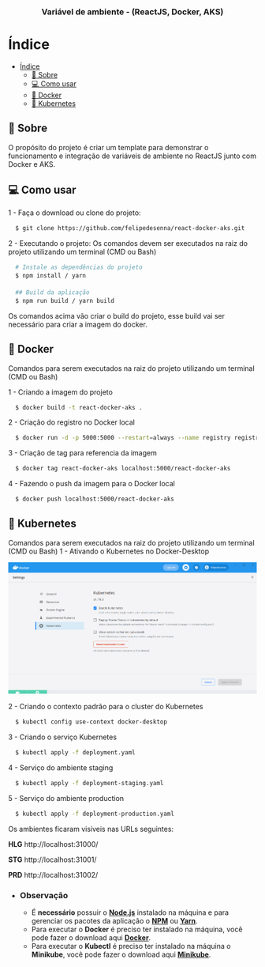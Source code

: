 <h3 align="center">
  Variável de ambiente - (ReactJS, Docker, AKS)
</h3>

# Índice

- [Índice](#índice)
  - [:memo: Sobre](#memo-sobre)
  - [:computer: Como usar](#computer-como-usar)
  - [:whale: Docker](#whale-docker)
  - [:ferris_wheel: Kubernetes](#kubernetes)

<a id="sobre"></a>

## :memo: Sobre

O propósito do projeto é criar um template para demonstrar o funcionamento e integração de variáveis de ambiente no ReactJS junto com Docker e AKS.

<a id="como-usar"></a>

## :computer: Como usar

1 - Faça o download ou clone do projeto:

```sh
  $ git clone https://github.com/felipedesenna/react-docker-aks.git
```

2 - Executando o projeto:
Os comandos devem ser executados na raiz do projeto utilizando um terminal (CMD ou Bash)

```sh
  # Instale as dependências do projeto
  $ npm install / yarn

  ## Build da aplicação
  $ npm run build / yarn build
```

Os comandos acima vão criar o build do projeto, esse build vai ser necessário para criar a imagem do docker.

<a id="docker"></a>

## :whale: Docker

Comandos para serem executados na raiz do projeto utilizando um terminal (CMD ou Bash)

1 - Criando a imagem do projeto

```sh
  $ docker build -t react-docker-aks .
```

2 - Criação do registro no Docker local

```sh
  $ docker run -d -p 5000:5000 --restart=always --name registry registry:2
```

3 - Criação de tag para referencia da imagem

```sh
  $ docker tag react-docker-aks localhost:5000/react-docker-aks
```

4 - Fazendo o push da imagem para o Docker local

```sh
  $ docker push localhost:5000/react-docker-aks
```

<a id="kubernetes"></a>

## :ferris_wheel: Kubernetes

Comandos para serem executados na raiz do projeto utilizando um terminal (CMD ou Bash)
1 - Ativando o Kubernetes no Docker-Desktop

<img alt="Ativando o Kubernetes no Docker-Desktop" src="src/img/kubernetes-docker-desktop.png" width="830px" />

2 - Criando o contexto padrão para o cluster do Kubernetes

```sh
  $ kubectl config use-context docker-desktop
```

3 - Criando o serviço Kubernetes

```sh
  $ kubectl apply -f deployment.yaml
```

4 - Serviço do ambiente staging

```sh
  $ kubectl apply -f deployment-staging.yaml
```

5 - Serviço do ambiente production

```sh
  $ kubectl apply -f deployment-production.yaml
```

Os ambientes ficaram visíveis nas URLs seguintes:

**HLG**
http://localhost:31000/

**STG**
http://localhost:31001/

**PRD**
http://localhost:31002/

- ### **Observação**

  - É **necessário** possuir o **[Node.js](https://nodejs.org/en/download/)** instalado na máquina e para gerenciar os pacotes da aplicação o **[NPM](https://www.npmjs.com/get-npm)** ou **[Yarn](https://yarnpkg.com/getting-started/install)**.
  - Para executar o **Docker** é preciso ter instalado na máquina, você pode fazer o download aqui **[Docker](https://docs.docker.com/docker-for-windows/install/)**.
  - Para executar o **Kubectl** é preciso ter instalado na máquina o **Minikube**, você pode fazer o download aqui **[Minikube](https://minikube.sigs.k8s.io/docs/start/)**.
